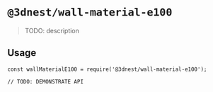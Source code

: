 # `@3dnest/wall-material-e100`

> TODO: description

## Usage

```
const wallMaterialE100 = require('@3dnest/wall-material-e100');

// TODO: DEMONSTRATE API
```
